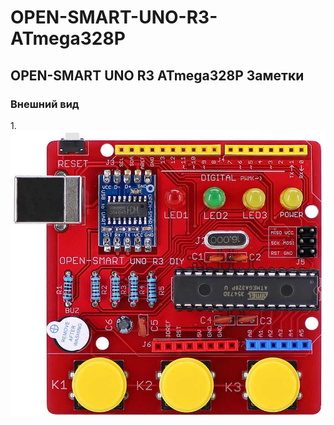 # OPEN-SMART-UNO-R3-ATmega328P
<h2>OPEN-SMART UNO R3 ATmega328P Заметки</h2>

<h3>Внешний вид</h3>
1.
<img src="https://github.com/gc986/OPEN-SMART-UNO-R3-ATmega328P/blob/main/images/1.jpeg" alt="вид сверху">
